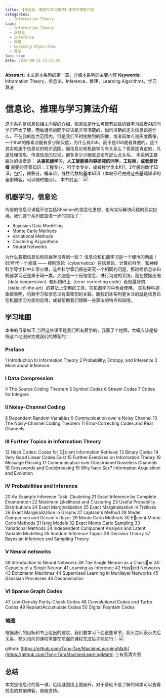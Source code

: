 ```yaml
---
title: 【信息论、推理与学习算法】本系列博客介绍
categories:
  - Information Theory
tags:
  - Information Theory
  - 信息论
  - Inference
  - 推理
  - Learning Algorithms
  - 算法
toc: true
date: 2018-09-21 11:53:59
---
```


**Abstract:** 本文是本系列的第一篇，介绍本系列的主要内容
**Keywords:** Information Theory，信息论，Inference，推理，Learning Algorithms，学习算法

<!--more-->
# 信息论、推理与学习算法介绍
这个系列是信息论相关内容的介绍，信息论是什么可能有些做机器学习或者AI的同学们不太了解，而做通信的同学应该是非常清楚的，如何准确的定义信息论是什么，不在我的能力范围内，但是我们平时接触到的图像，或者简单点说灰度图像，一个8bit的像素点能有多少阶灰度，为什么有256，而不是258或者其他的，这个其实就属于信息论的知识范围，而信息论和机器学习有关系么？答案是肯定的，凡是处理信息，传递信息的过程，都多多少少跟信息论有那么点关系。
本系列主要面对的读者是： **从事机器学习，人工智能类内容研究的同学，工程师，或者爱好者**
需要的背景知识：工程专业，科学类专业，或者数学类本科1，2年级的数学知识，包括，微积分，概率论，线性代数的基本知识（本站已经完成这些基础知识的全部博客，可以随时查阅）。
本书封面：
![](./cover.jpg)
## 机器学习，信息论
传统的信息论课程不仅包括Shannon的信息化思想，也有实际解决问题的现实应用，我们这个系列更加进一步的包括了：
- Bayesian Data Modelling
- Monte Carlo Methods
- Variational Methods
- Clustering ALgorithms
- Neural Networks

为什么要把信息论和机器学习弄到一起？
信息论和机器学习是一个硬币的两面！
60年代一个领域 —— 控制理论（cybernetics）在信息论，计算机科学，和神经科学等学科中非常火爆，这些科学家们都在研究一个相同的问题，那时候信息论和机器学习还是属于同一类。大脑是一个压缩信息，进行沟通的系统，而在数据压缩（data conpression）和纠错码上（error-correcting code）表现最好的（state-of-the-art）的算法上使用的工具，在机器学习中也会使用。
这些种种迹象都表明，机器学习和信息论有着密切的关联，而我们本系列更关注的就是信息论在机器学习方面的应用，或者帮助我们理解一些算法的特点和局限。
## 学习地图
本书的目录如下,当然这些课不是我们所有要学的，我画了个地图，大概应该是按照这个地图来完成我们的博客的：
### Preface
1 Introduction to Information Theory
2 Probability, Entropy, and Inference
3 More about Inference

### I Data Compression
4 The Source Coding Theorem
5 Symbol Codes
6 Stream Codes
7 Codes for Integers

### II Noisy-Channel Coding
8 Dependent Random Variables
9 Communication over a Noisy Channel
10 The Noisy-Channel Coding Theorem
11 Error-Correcting Codes and Real Channels

### III Further Topics in Information Theory
12 Hash Codes: Codes for Ecient Information Retrieval
13 Binary Codes
14 Very Good Linear Codes Exist
15 Further Exercises on Information Theory
16 Message Passing
17 Communication over Constrained Noiseless Channels
18 Crosswords and Codebreaking
19 Why have Sex? Information Acquisition and Evolution

### IV Probabilities and Inference
20 An Example Inference Task: Clustering
21 Exact Inference by Complete Enumeration
22 Maximum Likelihood and Clustering
23 Useful Probability Distributions
24 Exact Marginalization
25 Exact Marginalization in Trellises
26 Exact Marginalization in Graphs
27 Laplace's Method
28 Model Comparison and Occam's Razor
29 Monte Carlo Methods
30 Ecient Monte Carlo Methods
31 Ising Models
32 Exact Monte Carlo Sampling
33 Variational Methods
34 Independent Component Analysis and Latent Variable Modelling
35 Random Inference Topics
36 Decision Theory
37 Bayesian Inference and Sampling Theory

### V Neural networks
38 Introduction to Neural Networks
39 The Single Neuron as a Classier
40 Capacity of a Single Neuron
41 Learning as Inference
42 Hopeld Networks
43 Boltzmann Machines
44 Supervised Learning in Multilayer Networks
45 Gaussian Processes
46 Deconvolution

### VI Sparse Graph Codes
47 Low-Density Parity-Check Codes
48 Convolutional Codes and Turbo Codes
49 Repeat{Accumulate Codes
50 Digital Fountain Codes

### 地图

根据我们的目标和书上给出的建议，我们要学习下面这些章节，箭头之间表示先后关系，箭头指向的课程需要在前面的课程完成后才能进行：
![](https://raw.githubusercontent.com/Tony-Tan/MachineLearningMath/master/information.png)

github: [https://github.com/Tony-Tan/MachineLearningMath](https://github.com/Tony-Tan/MachineLearningMath) 上有高清大图

## 总结
本文是信息论的第一课，后续就围绕上图展开，对于基础不是了解的同学可以去看前面的其他博客，谢谢支持。




